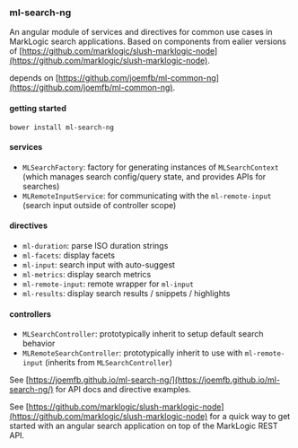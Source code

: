 ### ml-search-ng

An angular module of services and directives for common use cases in MarkLogic search applications. Based on components from ealier versions of [https://github.com/marklogic/slush-marklogic-node](https://github.com/marklogic/slush-marklogic-node).

depends on [https://github.com/joemfb/ml-common-ng](https://github.com/joemfb/ml-common-ng).

#### getting started

    bower install ml-search-ng

#### services

- `MLSearchFactory`: factory for generating instances of `MLSearchContext` (which manages search config/query state, and provides APIs for searches)
- `MLRemoteInputService`: for communicating with the `ml-remote-input` (search input outside of controller scope)

#### directives

- `ml-duration`: parse ISO duration strings
- `ml-facets`: display facets
- `ml-input`: search input with auto-suggest
- `ml-metrics`: display search metrics
- `ml-remote-input`: remote wrapper for `ml-input`
- `ml-results`: display search results / snippets / highlights

#### controllers

- `MLSearchController`: prototypically inherit to setup default search behavior
- `MLRemoteSearchController`: prototypically inherit to use with `ml-remote-input` (inherits from `MLSearchController`)

See [https://joemfb.github.io/ml-search-ng/](https://joemfb.github.io/ml-search-ng/) for API docs and directive examples.

See [https://github.com/marklogic/slush-marklogic-node](https://github.com/marklogic/slush-marklogic-node) for a quick way to get started with an angular search application on top of the MarkLogic REST API.
